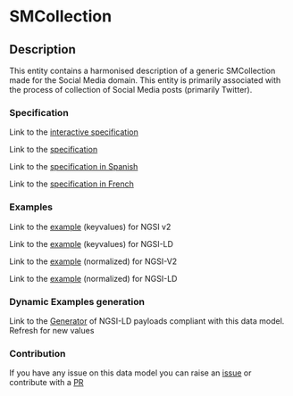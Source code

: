 # SMCollection

## Description 

This entity contains a harmonised description of a generic SMCollection made for the Social Media domain. This entity is primarily associated with the process of collection of Social Media posts (primarily Twitter).
### Specification

Link to the [interactive specification](https://swagger.lab.fiware.org/?url=https://smart-data-models.github.io/dataModel.SocialMedia/SMCollection/swagger.yaml)

Link to the [specification](https://smart-data-models.github.io/dataModel.SocialMedia/SMCollection/doc/spec.md)

Link to the [specification in Spanish](https://smart-data-models.github.io/dataModel.SocialMedia/SMCollection/doc/spec_ES.md)

Link to the [specification in French](https://smart-data-models.github.io/dataModel.SocialMedia/SMCollection/doc/spec_FR.md)
### Examples

Link to the [example](https://smart-data-models.github.io/dataModel.SocialMedia/SMCollection/examples/example.json) (keyvalues) for NGSI v2

Link to the [example](https://smart-data-models.github.io/dataModel.SocialMedia/SMCollection/examples/example.jsonld) (keyvalues) for NGSI-LD

Link to the [example](https://smart-data-models.github.io/dataModel.SocialMedia/SMCollection/examples/example-normalized.json) (normalized) for NGSI-V2

Link to the [example](https://smart-data-models.github.io/dataModel.SocialMedia/SMCollection/examples/example-normalized.jsonld) (normalized) for NGSI-LD
### Dynamic Examples generation

Link to the [Generator](https://smartdatamodels.org/extra/ngsi-ld_generator_v0.91.php?schemaUrl=https://raw.githubusercontent.com/smart-data-models/dataModel.SocialMedia/master/SMCollection/schema.json&email=info@smartdatamodels.org) of NGSI-LD payloads compliant with this data model. Refresh for new values
### Contribution

 If you have any issue on this data model you can raise an [issue](https://github.com/smart-data-models/dataModel.SocialMedia/issues)  or contribute with a [PR](https://github.com/smart-data-models/dataModel.SocialMedia/pulls)